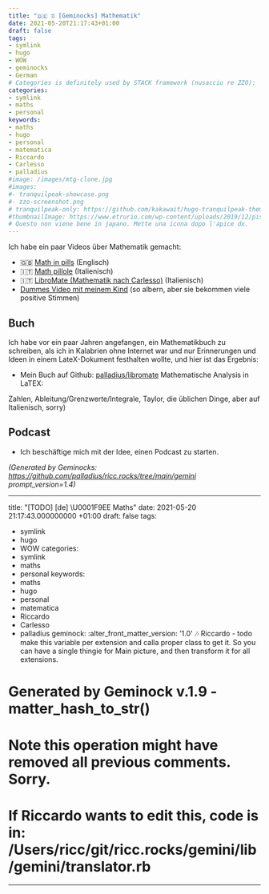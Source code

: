 ```yaml
---
title: "🇩🇪 ♊ [Geminocks] Mathematik"
date: 2021-05-20T21:17:43+01:00
draft: false
tags:
- symlink
- hugo
- WOW
- geminocks
- German
# Categories is definitely used by STACK framework (nusacciu re ZZO):
categories:
- symlink
- maths
- personal
keywords:
- maths
- hugo
- personal
- matematica
- Riccardo
- Carlesso
- palladius
#image: /images/mtg-clone.jpg
#images:
#- tranquilpeak-showcase.png
#- zzo-screenshot.png
# tranquilpeak-only: https://github.com/kakawait/hugo-tranquilpeak-theme/blob/master/docs/user.md#image
#thumbnailImage: https://www.etrurio.com/wp-content/uploads/2019/12/pistacchi-scaled.jpg
# Questo non viene bene in japano. Mette una icona dopo l'apice dx.
---
```


Ich habe ein paar Videos über Mathematik gemacht:

* 🇬🇧 [Math in pills](https://www.youtube.com/playlist?list=PLLW_mrnzxmSo-Q841ZuBDxcIHHX4iGZkX) (Englisch)
* 🇮🇹 [Math pillole](https://www.youtube.com/playlist?list=PLLW_mrnzxmSp_zuV3OzY_Wksf6_dP-Ifn) (Italienisch)
* 🇮🇹  [LibroMate (Mathematik nach Carlesso)](https://www.youtube.com/playlist?list=PLLW_mrnzxmSofo9gxu_NsWYl9c9NNmjZ6) (Italienisch)
* [Dummes Video mit meinem Kind](https://www.youtube.com/playlist?list=PLLW_mrnzxmSpYyZ3zBOuRjNMpVOlSIlzi) (so albern, aber sie bekommen viele positive Stimmen)

## Buch

Ich habe vor ein paar Jahren angefangen, ein Mathematikbuch zu schreiben, als ich in Kalabrien ohne Internet war und nur Erinnerungen und Ideen in einem LateX-Dokument festhalten wollte, und hier ist das Ergebnis:

* Mein Buch auf Github: [palladius/libromate](https://github.com/palladius/libromate) Mathematische Analysis in LaTEX:

Zahlen, Ableitung/Grenzwerte/Integrale, Taylor, die üblichen Dinge, aber auf Italienisch, sorry)

## Podcast

* Ich beschäftige mich mit der Idee, einen Podcast zu starten.


<!--
    From: go/ricc-math
-->


*(Generated by Geminocks: https://github.com/palladius/ricc.rocks/tree/main/gemini prompt_version=1.4)*

---
title: "[TODO] [de] \U0001F9EE Maths"
date: 2021-05-20 21:17:43.000000000 +01:00
draft: false
tags:
- symlink
- hugo
- WOW
categories:
- symlink
- maths
- personal
keywords:
- maths
- hugo
- personal
- matematica
- Riccardo
- Carlesso
- palladius
geminock:
  :alter_front_matter_version: '1.0'
  :notes: Riccardo - todo make this variable per extension and calla  proper class
    to get it. So you can have a single thingie for Main picture, and then transform
    it for all extensions.
# Generated by Geminock v.1.9 - matter_hash_to_str()
# Note this operation might have removed all previous comments. Sorry.
# If Riccardo wants to edit this, code is in: /Users/ricc/git/ricc.rocks/gemini/lib/gemini/translator.rb
---
